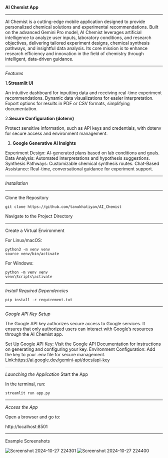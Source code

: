 **AI Chemist App**
_________________________________________________________________________________________________________________________________________________________

AI Chemist is a cutting-edge mobile application designed to provide personalized chemical solutions and experimental recommendations. Built on the advanced Gemini Pro model, AI Chemist leverages artificial intelligence to analyze user inputs, laboratory conditions, and research objectives, delivering tailored experiment designs, chemical synthesis pathways, and insightful data analysis. Its core mission is to enhance research efficiency and innovation in the field of chemistry through intelligent, data-driven guidance.
_______________________________________________________________________________________________________________________________________________________________
*Features*

1.**Streamlit UI**

An intuitive dashboard for inputting data and receiving real-time experiment recommendations.
Dynamic data visualizations for easier interpretation.
Export options for results in PDF or CSV formats, simplifying documentation.

 2.**Secure Configuration (dotenv)**

Protect sensitive information, such as API keys and credentials, with dotenv for secure access and environment management.

3. **Google Generative AI Insights**

Experiment Design: AI-generated plans based on lab conditions and goals.
Data Analysis: Automated interpretations and hypothesis suggestions.
Synthesis Pathways: Customizable chemical synthesis routes.
Chat-Based Assistance: Real-time, conversational guidance for experiment support.
______________________________________________________________________________________________________________________________________________________________
*Installation*
_________________________________________________________________________________________________________________________________________________
Clone the Repository

    git clone https://github.com/tanukhatiyan/AI_Chemist
Navigate to the Project Directory
______________________________________________________________________________________________________________________________________________________
Create a Virtual Environment

For Linux/macOS:

    python3 -m venv venv
    source venv/bin/activate

For Windows:

    python -m venv venv
    venv\Scripts\activate
____________________________________________________________________________________________________________________________________________________________
*Install Required Dependencies*


    pip install -r requirement.txt
___________________________________________________________________________________________________________________________________________________________
*Google API Key Setup*

The Google API key authorizes secure access to Google services. It ensures that only authorized users can interact with Google’s resources through the AI Chemist app.

Set Up Google API Key: Visit the Google API Documentation for instructions on generating and configuring your key.
Environment Configuration: Add the key to your .env file for secure management.
Link:https://ai.google.dev/gemini-api/docs/api-key
___________________________________________________________________________________________________________________________________________________________
*Launching the Application*
Start the App

In the terminal, run:

    streamlit run app.py
___________________________________________________________________________________________________________________________________________________________
*Access the App*

Open a browser and go to:


http://localhost:8501
___________________________________________________________________________________________________________________________________________________________
Example Screenshots

![Screenshot 2024-10-27 224301](https://github.com/user-attachments/assets/9a33376d-12b0-4e8b-ac56-02c4944ff68a)
![Screenshot 2024-10-27 224400](https://github.com/user-attachments/assets/545e69ac-7e49-4714-b071-e8d0a1adb801)

